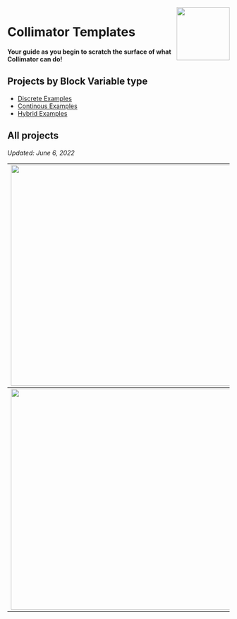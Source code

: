<img align="right" src="https://user-images.githubusercontent.com/44644848/171723195-8d12ba78-cb32-429e-96c4-b9e99ca92eec.svg" width="120">

# Collimator Templates

**Your guide as you begin to scratch the surface of what Collimator can do!**

## Projects by Block Variable type 
- [Discrete Examples](https://github.com/collimator-ai)
- [Continous Examples](https://github.com/collimator-ai)
- [Hybrid Examples](https://github.com/collimator-ai)


## All projects
*Updated: June 6, 2022*
<table>
<tbody>
<td><img src="https://user-images.githubusercontent.com/44644848/171724422-4c069b53-7f4e-42cd-88ea-183cb869cef4.jpg"  width=500 /></td>
<td><p><h2><a href="https://github.com/collimator-ai/examples/blob/main/Hybrid%20Examples/newtons-cradle.md">Newtons Cradle</a></h2></p>
<p>Design and implement a Newton's cradle, demonstrating the conservation of both mass and moomentum on swining spheres.</p>
<p><strong>Difficulty</strong>: Easy.</p>
</td>
</tbody>
<tbody>
<td><img src="https://user-images.githubusercontent.com/44644848/171724414-1b486365-6d4f-4296-bfe7-f37c34d6b1ef.jpg"  width=500 /></td>
<td><p><h2><a href="https://github.com/collimator-ai/examples/blob/main/Hybrid%20Examples/double-bouncing-balls.md">Double Bouncing Ball</a></h2></p>
<p>Design and implement the interaction between two balls stacked on each other, in an attempt to simulate and predict how they would act in the real world.</p>
<p><strong>Difficulty</strong>: Easy.</p></td>
</tbody>

